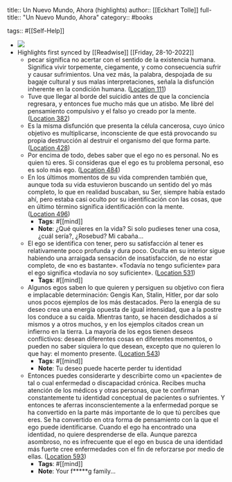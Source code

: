 title:: Un Nuevo Mundo, Ahora (highlights)
author:: [[Eckhart Tolle]]
full-title:: "Un Nuevo Mundo, Ahora"
category:: #books

tags:: #[[Self-Help]]

- ![](https://images-na.ssl-images-amazon.com/images/I/51scQUjqgjL._SL200_.jpg)
- Highlights first synced by [[Readwise]] [[Friday, 28-10-2022]]
	- pecar significa no acertar con el sentido de la existencia humana. Significa vivir torpemente, ciegamente, y como consecuencia sufrir y causar sufrimientos. Una vez más, la palabra, despojada de su bagaje cultural y sus malas interpretaciones, señala la disfunción inherente en la condición humana. ([Location 111](https://readwise.io/to_kindle?action=open&asin=B0062XCI36&location=111))
	- Tuve que llegar al borde del suicidio antes de que la conciencia regresara, y entonces fue mucho más que un atisbo. Me libré del pensamiento compulsivo y el falso yo creado por la mente. ([Location 382](https://readwise.io/to_kindle?action=open&asin=B0062XCI36&location=382))
	- Es la misma disfunción que presenta la célula cancerosa, cuyo único objetivo es multiplicarse, inconsciente de que está provocando su propia destrucción al destruir el organismo del que forma parte. ([Location 428](https://readwise.io/to_kindle?action=open&asin=B0062XCI36&location=428))
	- Por encima de todo, debes saber que el ego no es personal. No es quien tú eres. Si consideras que el ego es tu problema personal, eso es solo más ego. ([Location 484](https://readwise.io/to_kindle?action=open&asin=B0062XCI36&location=484))
	- En los últimos momentos de su vida comprenden también que, aunque toda su vida estuvieron buscando un sentido del yo más completo, lo que en realidad buscaban, su Ser, siempre había estado ahí, pero estaba casi oculto por su identificación con las cosas, que en último término significa identificación con la mente. ([Location 496](https://readwise.io/to_kindle?action=open&asin=B0062XCI36&location=496))
		- **Tags**: #[[mind]]
		- **Note**: ¿Qué quieres en la vida? Si solo pudieses tener una cosa, ¿cuál sería?, ¿Rosebud? Mi cabaña...
	- El ego se identifica con tener, pero su satisfacción al tener es relativamente poco profunda y dura poco. Oculta en su interior sigue habiendo una arraigada sensación de insatisfacción, de no estar completo, de «no es bastante». «Todavía no tengo suficiente» para el ego significa «todavía no soy suficiente». ([Location 531](https://readwise.io/to_kindle?action=open&asin=B0062XCI36&location=531))
		- **Tags**: #[[mind]]
	- Algunos egos saben lo que quieren y persiguen su objetivo con fiera e implacable determinación: Gengis Kan, Stalin, Hitler, por dar solo unos pocos ejemplos de los más destacados. Pero la energía de su deseo crea una energía opuesta de igual intensidad, que a la postre los conduce a su caída. Mientras tanto, se hacen desdichados a sí mismos y a otros muchos, y en los ejemplos citados crean un infierno en la tierra. La mayoría de los egos tienen deseos conflictivos: desean diferentes cosas en diferentes momentos, o pueden no saber siquiera lo que desean, excepto que no quieren lo que hay: el momento presente. ([Location 543](https://readwise.io/to_kindle?action=open&asin=B0062XCI36&location=543))
		- **Tags**: #[[mind]]
		- **Note**: Tu deseo puede hacerte perder tu identidad
	- Entonces puedes considerarte y describirte como un «paciente» de tal o cual enfermedad o discapacidad crónica. Recibes mucha atención de los médicos y otras personas, que te confirman constantemente tu identidad conceptual de pacientes o sufrientes. Y entonces te aferras inconscientemente a la enfermedad porque se ha convertido en la parte más importante de lo que tú percibes que eres. Se ha convertido en otra forma de pensamiento con la que el ego puede identificarse. Cuando el ego ha encontrado una identidad, no quiere desprenderse de ella. Aunque parezca asombroso, no es infrecuente que el ego en busca de una identidad más fuerte cree enfermedades con el fin de reforzarse por medio de ellas. ([Location 593](https://readwise.io/to_kindle?action=open&asin=B0062XCI36&location=593))
		- **Tags**: #[[mind]]
		- **Note**: Your f*****g family...